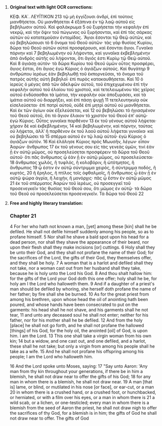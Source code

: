 1.  **Original text with light OCR corrections:**

    ΚΕΦ. ΚΑ΄. ΛΕΥΪΤΙΚΟΝ 213
    τῷ μὴ ἐγγίζουσι ἀνδρί, ἐπὶ τούτοις μιανθήσεται. Οὐ μιανθήσεται 4
    ἐξάπινα ἐν τῷ λαῷ αὐτοῦ εἰς βεβήλωσιν αὐτοῦ. Καὶ φαλάκρωμα 5
    οὐ ξυρήσεται τὴν κεφαλὴν ἐπὶ νεκρῷ, καὶ τὴν ὄψιν τοῦ πώγωνος
    οὐ ξυρήσονται, καὶ ἐπὶ τὰς σάρκας αὐτῶν οὐ κατατεμοῦσιν ἐντομίδας.
    Ἄγιοι ἔσονται τῷ Θεῷ αὐτῶν, καὶ οὐ βεβηλώσουσι τὸ 6
    ὄνομα τοῦ Θεοῦ αὐτῶν· τὰς γὰρ θυσίας Κυρίου, δῶρα τοῦ Θεοῦ
    αὐτῶν αὐτοὶ προσφέρουσι, καὶ ἔσονται ἅγιοι. Γυναῖκα πόρνην καὶ 7
    βεβηλωμένην οὐ λήψονται, καὶ γυναῖκα ἐκβεβλημένην ἀπὸ ἀνδρὸς
    αὐτῆς οὐ λήψονται, ὅτι ἅγιός ἐστι Κυρίῳ τῷ Θεῷ αὐτοῦ. Καὶ 8
    ἁγιάσῃ αὐτόν· τὰ δῶρα Κυρίου τοῦ Θεοῦ ὑμῶν οὗτος προσφέρει,
    ἅγιος ἔσται, ὅτι ἅγιος ἐγὼ Κύριος ὁ ἁγιάζων αὐτούς. Καὶ θυγάτηρ 9
    ἀνθρώπου ἱερέως ἐὰν βεβηλωθῇ τοῦ ἐκπορνεῦσαι, τὸ ὄνομα
    τοῦ πατρὸς αὐτῆς αὐτὴ βεβηλοῖ· ἐπὶ πυρὸς κατακαυθήσεται. Καὶ 10
    ὁ ἱερεὺς ὁ μέγας ἀπὸ τῶν ἀδελφῶν αὐτοῦ, τοῦ ἐπιχεχυμένου ἐπὶ
    τὴν κεφαλὴν αὐτοῦ τοῦ ἐλαίου τοῦ χριστοῦ, καὶ τετελειωμένου
    τὰς χεῖρας αὐτοῦ ἐνδύσασθαι τὰ ἱμάτια, τὴν κεφαλὴν οὐκ ἀποξυράσει,
    καὶ τὰ ἱμάτια αὐτοῦ οὐ διαρρήξει, καὶ ἐπὶ πάσῃ ψυχῇ 11
    τετελευτηκυίᾳ οὐκ εἰσελεύσεται· ἐπὶ πατρὶ αὐτοῦ, οὐδὲ ἐπὶ μητρὶ
    αὐτοῦ οὐ μιανθήσεται. Καὶ ἐκ τῶν ἁγίων οὐκ ἐξελεύσεται, καὶ 12
    οὐ βεβηλώσει τὸ ἡγιασμένον τοῦ Θεοῦ αὐτοῦ, ὅτι τὸ ἅγιον ἔλαιον
    τὸ χριστὸν τοῦ Θεοῦ ἐπ’ αὐτῷ· ἐγὼ Κύριος. Οὗτος γυναῖκα παρθένον 13
    ἐκ τοῦ γένους αὐτοῦ λήψεται· χήραν δὲ καὶ ἐκβεβλημένην, 14
    καὶ βεβηλωμένην, καὶ πόρνην, ταύτας οὐ λήψεται, ἀλλ’ ἢ παρθένον
    ἐκ τοῦ λαοῦ αὐτοῦ λήψεται γυναῖκα· καὶ οὐ βεβηλώσει τὸ 15
    σπέρμα αὐτοῦ ἐν τῷ λαῷ αὐτοῦ· ἐγὼ Κύριος ὁ ἁγιάζων αὐτόν.
    16 Καὶ ἐλάλησε Κύριος πρὸς Μωυσῆν, λέγων· εἶπον Ἀαρών· ἄνθρωπος 17
    ἐκ τοῦ γένους σου εἰς τὰς γενεὰς ὑμῶν, τινὶ ἐὰν ᾖ ἐν αὐτῷ
    μῶμος, οὐ προσελεύσεται προσφέρειν τὰ δῶρα τοῦ Θεοῦ αὐτοῦ·
    ὅτι πᾶς ἄνθρωπος ᾧ ἐὰν ᾖ ἐν αὐτῷ μῶμος, οὐ προσελεύσεται· 18
    ἄνθρωπος χωλός, ἢ τυφλός, ἢ κολοβόριν, ἢ ὠτότμητος, ἢ ἄνθρωπος 19
    ᾧ ἐστιν ἐν αὐτῷ σύντριμμα χειρός, ἢ σύντριμμα ποδός, ἢ κυρτός, 20
    ἢ ἔρηλος, ἢ πτίλος τοῖς ὀφθαλμοῖς, ἢ ἄνθρωπος ᾧ ἐὰν ᾖ ἐν αὐτῷ
    ψώρα ἀγρία, ἢ λειχήν, ἢ μονόρχις· πᾶς ᾧ ἔστιν ἐν αὐτῷ μῶμος 21
    ἐκ τοῦ σπέρματος Ἀαρὼν τοῦ ἱερέως, οὐ προσεγγιεῖ τοῦ προσενεγκεῖν
    τὰς θυσίας τοῦ Θεοῦ σου, ὅτι μῶμος ἐν αὐτῷ· τὰ δῶρα τοῦ Θεοῦ
    οὐ προσελεύσεται προσενεγκεῖν. Τὰ δῶρα τοῦ Θεοῦ 22

2.  **Free and highly literary translation:**

    ### Chapter 21

    4 For her who hath not known a man, [yet] among these [kin] shall he be defiled. He shall not defile himself suddenly among his people, so as to profane himself.
    5 Nor shall he shave a bald spot upon his head for a dead person, nor shall they shave the appearance of their beard, nor upon their flesh shall they make incisions [or] cuttings.
    6 Holy shall they be unto their God, and they shall not profane the name of their God; for the sacrifices of the Lord, the gifts of their God, they themselves offer, and they shall be holy.
    7 A woman that is a harlot and defiled shall they not take, nor a woman cast out from her husband shall they take, because he is holy unto the Lord his God.
    8 And thou shalt hallow him: for the gifts of the Lord your God doth this one offer; holy shall he be, for holy am I the Lord who halloweth them.
    9 And if a daughter of a priest's man should be defiled by whoring, she herself doth profane the name of her father; by fire shall she be burned.
    10 As for the great priest from among his brethren, upon whose head the oil of anointing hath been poured, and whose hands have been consecrated to put on the garments: his head shall he not shave, and his garments shall he not tear,
    11 and unto any deceased soul he shall not enter; neither for his father, nor for his mother shall he be defiled.
    12 And from the holy [place] he shall not go forth, and he shall not profane the hallowed [things] of his God, for the holy oil, the anointed [oil] of God, is upon him. I am the Lord.
    13 This one shall take a virgin woman from his own kin;
    14 but a widow, and one cast out, and one defiled, and a harlot, these shall he not take; but only a virgin from among his people shall he take as a wife.
    15 And he shall not profane his offspring among his people; I am the Lord who halloweth him.

    16 And the Lord spoke unto Moses, saying:
    17 "Say unto Aaron: 'Any man from thy kin throughout your generations, if there be in him a blemish, he shall not draw near to offer the gifts of his God;
    18 for any man in whom there is a blemish, he shall not draw near.
    19 A man [that is] lame, or blind, or mutilated in his nose [or face], or ear-cut, or a man
    20 in whom there is a crushed hand, or a crushed foot, or hunchbacked, or herniated, or with a film over his eyes, or a man in whom there is
    21 a wild scab, or a lichen, or one-testicled; every man in whom there is a blemish from the seed of Aaron the priest, he shall not draw nigh to offer the sacrifices of thy God, for a blemish is in him; the gifts of God he shall not draw near to offer. The gifts of God